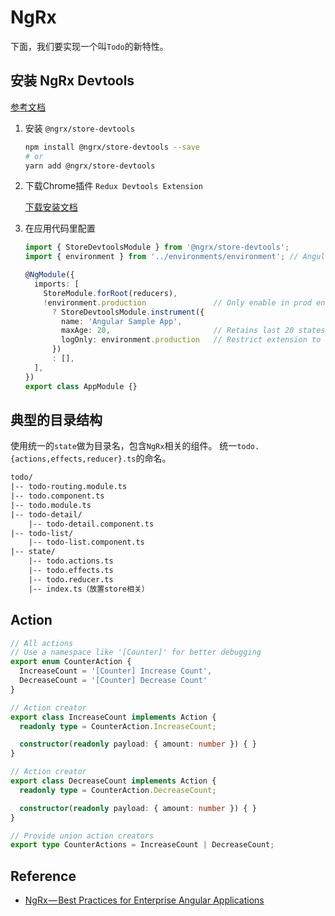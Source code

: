 # NgRx

下面，我们要实现一个叫`Todo`的新特性。

## 安装 NgRx Devtools

[参考文档](https://github.com/ngrx/platform/blob/master/docs/store-devtools/README.md)

1. 安装 `@ngrx/store-devtools`

    ```sh
    npm install @ngrx/store-devtools --save
    # or
    yarn add @ngrx/store-devtools
    ```

2. 下载Chrome插件 `Redux Devtools Extension`

    [下载安装文档](https://github.com/zalmoxisus/redux-devtools-extension/)

3. 在应用代码里配置

    ```ts
    import { StoreDevtoolsModule } from '@ngrx/store-devtools';
    import { environment } from '../environments/environment'; // Angular CLI environemnt

    @NgModule({
      imports: [
        StoreModule.forRoot(reducers),
        !environment.production               // Only enable in prod environment
          ? StoreDevtoolsModule.instrument({
            name: 'Angular Sample App',
            maxAge: 20,                       // Retains last 20 states
            logOnly: environment.production   // Restrict extension to log-only mode
          })
          : [],
      ],
    })
    export class AppModule {}
    ```

## 典型的目录结构

使用统一的`state`做为目录名，包含`NgRx`相关的组件。
统一`todo.{actions,effects,reducer}.ts`的命名。

```txt
todo/
|-- todo-routing.module.ts
|-- todo.component.ts
|-- todo.module.ts
|-- todo-detail/
    |-- todo-detail.component.ts
|-- todo-list/
    |-- todo-list.component.ts
|-- state/
    |-- todo.actions.ts
    |-- todo.effects.ts
    |-- todo.reducer.ts
    |-- index.ts（放置store相关）
```

## Action

```ts
// All actions
// Use a namespace like '[Counter]' for better debugging
export enum CounterAction {
  IncreaseCount = '[Counter] Increase Count',
  DecreaseCount = '[Counter] Decrease Count'
}

// Action creator
export class IncreaseCount implements Action {
  readonly type = CounterAction.IncreaseCount;

  constructor(readonly payload: { amount: number }) { }
}

// Action creator
export class DecreaseCount implements Action {
  readonly type = CounterAction.DecreaseCount;

  constructor(readonly payload: { amount: number }) { }
}

// Provide union action creators
export type CounterActions = IncreaseCount | DecreaseCount;
```

## Reference

- [NgRx — Best Practices for Enterprise Angular Applications](https://itnext.io/ngrx-best-practices-for-enterprise-angular-applications-6f00bcdf36d7)
